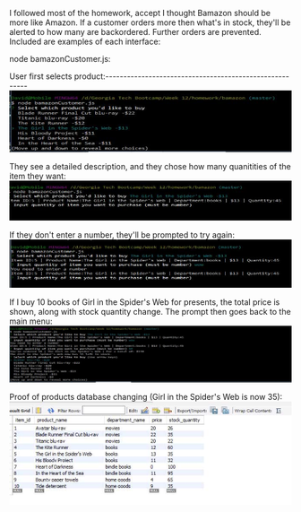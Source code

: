 I followed most of the homework, accept I thought Bamazon should be more like Amazon.  If a customer orders more then what's in stock, they'll be alerted to how many are backordered.  Further orders are prevented.  Included are examples of each interface:

node bamazonCustomer.js:

User first selects product:--------------------------------------------------------
![Image of screenshot1](/images/01.jpg)

They see a detailed description, and they chose how many quanitities of the item they want:
![Image of screenshot2](/images/02.jpg)

If they don't enter a number, they'll be prompted to try again:
![Image of screenshot3](/images/03.jpg)

If I buy 10 books of Girl in the Spider's Web for presents, the total price is shown, along with stock quantity change.  The prompt then goes back to the main menu:
![Image of screenshot4](/images/04.jpg)

Proof of products database changing (Girl in the Spider's Web is now 35):
![Image of screenshot5](/images/05.jpg)
